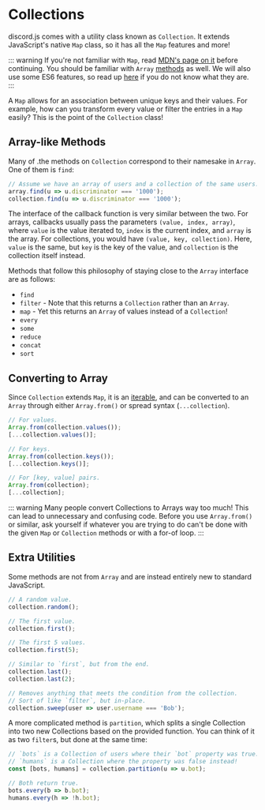 # Collections

discord.js comes with a utility class known as `Collection`.
It extends JavaScript's native `Map` class, so it has all the `Map` features and more!  

::: warning
If you're not familiar with `Map`, read [MDN's page on it](https://developer.mozilla.org/en-US/docs/Web/JavaScript/Reference/Global_Objects/Map) before continuing. You should be familiar with `Array` [methods](https://developer.mozilla.org/en-US/docs/Web/JavaScript/Reference/Global_Objects/Array) as well. We will also use some ES6 features, so read up [here](/additional-info/es6-syntax.md) if you do not know what they are.
:::

A `Map` allows for an association between unique keys and their values.
For example, how can you transform every value or filter the entries in a `Map` easily?
This is the point of the `Collection` class!

## Array-like Methods

Many of .the methods on `Collection` correspond to their namesake in `Array`. One of them is `find`:

```js
// Assume we have an array of users and a collection of the same users.
array.find(u => u.discriminator === '1000');
collection.find(u => u.discriminator === '1000');
```

The interface of the callback function is very similar between the two.
For arrays, callbacks usually pass the parameters `(value, index, array)`, where `value` is the value iterated to,
`index` is the current index, and `array` is the array. For collections, you would have `(value, key, collection)`.
Here, `value` is the same, but `key` is the key of the value, and `collection` is the collection itself instead.  

Methods that follow this philosophy of staying close to the `Array` interface are as follows:

- `find`
- `filter` - Note that this returns a `Collection` rather than an `Array`.
- `map` - Yet this returns an `Array` of values instead of a `Collection`!
- `every`
- `some`
- `reduce`
- `concat`
- `sort`

## Converting to Array

Since `Collection` extends `Map`, it is an [iterable](https://developer.mozilla.org/en-US/docs/Web/JavaScript/Reference/Iteration_protocols), and can be converted to an `Array` through either `Array.from()` or spread syntax (`...collection`).

```js
// For values.
Array.from(collection.values());
[...collection.values()];

// For keys.
Array.from(collection.keys());
[...collection.keys()];

// For [key, value] pairs.
Array.from(collection);
[...collection];
```

::: warning
Many people convert Collections to Arrays way too much! This can lead to unnecessary and confusing code. Before you use `Array.from()` or similar, ask yourself if whatever you are trying to do can't be done with the given `Map` or `Collection` methods or with a for-of loop.
:::

## Extra Utilities

Some methods are not from `Array` and are instead entirely new to standard JavaScript.

```js
// A random value.
collection.random();

// The first value.
collection.first();

// The first 5 values.
collection.first(5);

// Similar to `first`, but from the end.
collection.last();
collection.last(2);

// Removes anything that meets the condition from the collection.
// Sort of like `filter`, but in-place.
collection.sweep(user => user.username === 'Bob');
```

A more complicated method is `partition`, which splits a single Collection into two new Collections based on the provided function.
You can think of it as two `filter`s, but done at the same time:

```js
// `bots` is a Collection of users where their `bot` property was true.
// `humans` is a Collection where the property was false instead!
const [bots, humans] = collection.partition(u => u.bot);

// Both return true.
bots.every(b => b.bot);
humans.every(h => !h.bot);
```
